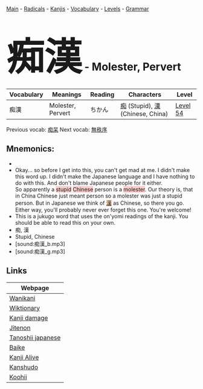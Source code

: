 <style> bigfont {font-size: 100px}</style>
[Main](../README.md) -
[Radicals](../radicals.md) -
[Kanjis](../kanjis.md) -
[Vocabulary](../vocabulary.md) -
[Levels](../levels.md) -
[Grammar](../grammar.md)
# <bigfont> 痴漢</bigfont> - Molester, Pervert 

| Vocabulary | Meanings | Reading | Characters | Level |
| --- | --- | --- | --- | --- |
| 痴漢 | Molester, Pervert | ちかん |  [痴](../kanjis/痴.md) (Stupid), [漢](../kanjis/漢.md) (Chinese, China) | [Level 54](../levels/wk_level54.md) |

Previous vocab: [痴呆](痴呆.md) Next vocab: [無秩序](無秩序.md) 

## Mnemonics:

* 
* Okay... so before I get into this, you can't get mad at me. I didn't make this word up. I didn't make the Japanese language and I have nothing to do with this. And don't blame Japanese people for it either.<br />So apparently a <span style="background-color:#ffcccb"> stupid</span> <span style="background-color:#ffcccb"> Chinese</span> person is a <span style="background-color:#ffcccb"> molester</span>. Our theory is, that in China Chinese just meant person so a molester was just a stupid person. But in Japanese we think of <span style="background-color:#fed8b1"> [漢](https://jisho.org/search/漢)</span> as Chinese, so there you go. Either way, you'll probably never ever forget this one. You're welcome!
* This is a jukugo word that uses the on'yomi readings of the kanji. You should be able to read this on your own.
* 痴, 漢
* Stupid, Chinese
* [sound:痴漢_b.mp3]
* [sound:痴漢_g.mp3]


## Links 

| Webpage |
| --- |
| [Wanikani          ](https://www.wanikani.com/kanji/痴漢) |
| [Wiktionary        ](https://en.wiktionary.org/wiki/痴漢) |
| [Kanji damage      ](http://www.kanjidamage.com/kanji/search?utf8=✓&q=痴漢) |
| [Jitenon           ](https://jitenon.com/kanji/痴漢) |
| [Tanoshii japanese ](https://www.tanoshiijapanese.com/dictionary/kanji.cfm?k=痴漢) |
| [Baike             ](https://baike.baidu.com/item/痴漢) |
| [Kanji Alive       ](https://app.kanjialive.com/痴漢) |
| [Kanshudo          ](https://www.kanshudo.com/searchmn?q=痴漢) |
| [Koohii            ](https://kanji.koohii.com/study/kanji/痴漢) |

